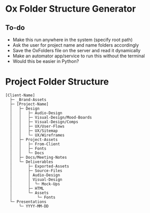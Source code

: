 
Ox Folder Structure Generator
=============================

## To-do

- Make this run anywhere in the system (specify root path)
- Ask the user for project name and name folders accordingly
- Save the OxFolders file on the server and read it dynamically
- Make an automator app/service to run this without the terminal
- Would this be easier in Python?



# Project Folder Structure

```
[Client-Name]
  ├─ _Brand-Assets
  ├─ [Project-Name]
  │   ├─ Design
  │   │   ├─ Audio-Design
  │   │   ├─ Visual-Design/Mood-Boards
  │   │   ├─ Visual-Design/Comps
  │   │   ├─ UX/User-Flows
  │   │   ├─ UX/Sitemap
  │   │   └─ UX/Wireframes
  │   ├─ Project-Assets
  │   │   ├─ From-Client
  │   │   ├─ Fonts
  │   │   └─ Docs
  │   ├─ Docs/Meeting-Notes
  │   └─ Deliverables
  │       ├─ Exported-Assets
  │       ├─ Source-Files
  │       │ Audio-Design
  │       │ Visual-Design
  │       │  └─ Mock-Ups
  │       ├─ HTML
  │       └─ Assets
  │           └─ Fonts
  └─ Presentations
      └─ YYYY-MM-DD
```